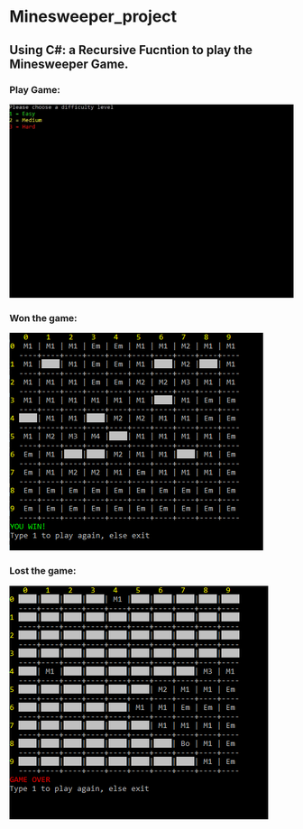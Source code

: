 # Minesweeper_project
## Using C#: a Recursive Fucntion to play the Minesweeper Game.

### Play Game:

![console](minesweeper.gif)

### Won the game:
![Won](Won.PNG)

### Lost the game:
![Lost](Lost.PNG)
